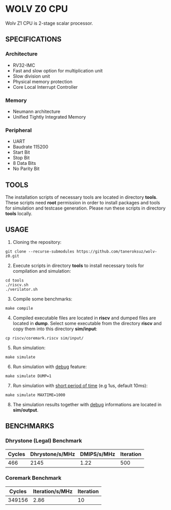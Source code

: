 # WOLV Z0 CPU

Wolv Z1 CPU is 2-stage scalar processor.

## SPECIFICATIONS

### Architecture
- RV32-IMC
- Fast and slow option for multiplication unit
- Slow division unit
- Physical memory protection
- Core Local Interrupt Controller
### Memory
- Neumann architecture
- Unified Tightly Integrated Memory
### Peripheral
- UART
- Baudrate 115200
- Start Bit
- Stop Bit
- 8 Data Bits
- No Parity Bit

## TOOLS

The installation scripts of necessary tools are located in directory **tools**. These scripts need **root** permission in order to install packages and tools for simulation and testcase generation. Please run these scripts in directory **tools** locally.

## USAGE

1. Cloning the repository:
```console
git clone --recurse-submodules https://github.com/taneroksuz/wolv-z0.git
```

2. Execute scripts in directory **tools** to install necessary tools for compilation and simulation:
```console
cd tools
./riscv.sh
./verilator.sh
```

3. Compile some benchmarks:
```console
make compile
```

4. Compiled executable files are located in **riscv** and dumped files are located in **dump**. Select some executable from the directory **riscv** and copy them into this directory **sim/input**:
```console
cp riscv/coremark.riscv sim/input/
```

5. Run simulation:
```console
make simulate
```

6. Run simulation with <u>debug</u> feature:
```console
make simulate DUMP=1
```

7. Run simulation with <u>short period of time</u> (e.g 1us, default 10ms):
```console
make simulate MAXTIME=1000
```

8. The simulation results together with <u>debug</u> informations are located in **sim/output**.

## BENCHMARKS

### Dhrystone (Legal) Benchmark
| Cycles | Dhrystone/s/MHz | DMIPS/s/MHz | Iteration |
| ------ | --------------- | ----------- | --------- |
|    466 |            2145 |        1.22 |       500 |

### Coremark Benchmark
| Cycles | Iteration/s/MHz | Iteration |
| ------ | --------------- | --------- |
| 349156 |            2.86 |        10 |
